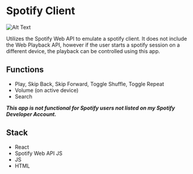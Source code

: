 # Spotify Client

![Alt Text](https://im3.ezgif.com/tmp/ezgif-3-f7c4f0e16f.gif)

Utilizes the Spotify Web API to emulate a spotify client. It does not include the Web Playback API, however if the user starts a spotify session on a different device, the playback can be controlled using this app.

## Functions

- Play, Skip Back, Skip Forward, Toggle Shuffle, Toggle Repeat
- Volume (on active device)
- Search

***This app is not functional for Spotify users not listed on my Spotify Developer Account.***

## Stack

- React 
- Spotify Web API JS
- JS
- HTML
